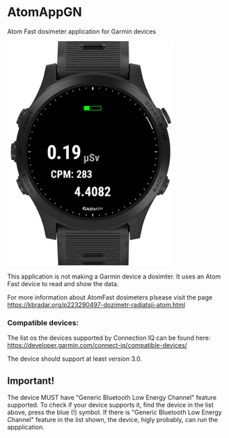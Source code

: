 # AtomAppGN
Atom Fast dosimeter application for Garmin devices

![Forerunner 945 view](docs/ScreenShot.png)

This application is not making a Garmin device a dosimter. 
It uses an Atom Fast device to read and show the data.

For more information about AtomFast dosimeters plsease visit the page https://kbradar.org/p223290497-dozimetr-radiatsii-atom.html

### Compatible devices:

The list os the devices supported by Connection IQ can be found here: https://developer.garmin.com/connect-iq/compatible-devices/

The device should support at least version 3.0. 

## Important! 

The device MUST have "Generic Bluetooth Low Energy Channel" feature supported. To check if your device supports it, find the device in the list above, press the blue (!) symbol. If there is "Generic Bluetooth Low Energy Channel" feature in the list shown, the device, higly probably, can run the appplication. 
